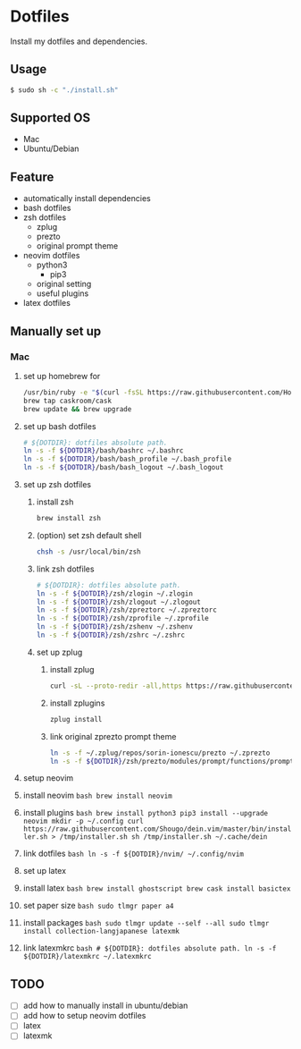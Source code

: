 # Dotfiles
Install my dotfiles and dependencies.

## Usage
```bash
$ sudo sh -c "./install.sh"
```

## Supported OS
* Mac
* Ubuntu/Debian

## Feature
* automatically install dependencies
* bash dotfiles
* zsh dotfiles
  - zplug
  - prezto
  - original prompt theme
* neovim dotfiles
  - python3
    - pip3
  - original setting
  - useful plugins
* latex dotfiles

## Manually set up
### Mac
1. set up homebrew for
    ```bash
    /usr/bin/ruby -e "$(curl -fsSL https://raw.githubusercontent.com/Homebrew/install/master/install)"
    brew tap caskroom/cask
    brew update && brew upgrade
    ```

2. set up bash dotfiles
    ```bash
    # ${DOTDIR}: dotfiles absolute path.
    ln -s -f ${DOTDIR}/bash/bashrc ~/.bashrc
    ln -s -f ${DOTDIR}/bash/bash_profile ~/.bash_profile
    ln -s -f ${DOTDIR}/bash/bash_logout ~/.bash_logout
    ```

3. set up zsh dotfiles
    1. install zsh

        ```bash
        brew install zsh
        ```

    2. (option) set zsh default shell
        ```bash
        chsh -s /usr/local/bin/zsh
        ```

    3. link zsh dotfiles
        ```bash
        # ${DOTDIR}: dotfiles absolute path.
        ln -s -f ${DOTDIR}/zsh/zlogin ~/.zlogin
        ln -s -f ${DOTDIR}/zsh/zlogout ~/.zlogout
        ln -s -f ${DOTDIR}/zsh/zpreztorc ~/.zpreztorc
        ln -s -f ${DOTDIR}/zsh/zprofile ~/.zprofile
        ln -s -f ${DOTDIR}/zsh/zshenv ~/.zshenv
        ln -s -f ${DOTDIR}/zsh/zshrc ~/.zshrc
        ```

    4. set up zplug
        1. install zplug

            ```bash
            curl -sL --proto-redir -all,https https://raw.githubusercontent.com/zplug/installer/master/installer.zsh| zsh
            ```

        2. install zplugins
            ```bash
            zplug install
            ```

        3. link original zprezto prompt theme
            ```bash
            ln -s -f ~/.zplug/repos/sorin-ionescu/prezto ~/.zprezto
            ln -s -f ${DOTDIR}/zsh/prezto/modules/prompt/functions/prompt_paradigm_setup ~/.zprezto/modules/prompt/functions/prompt_paradigm_setup
            ```

4. setup neovim
  1. install neovim
    ```bash
    brew install neovim
    ```
  2. install plugins
    ```bash
    brew install python3
    pip3 install --upgrade neovim
    mkdir -p ~/.config
    curl https://raw.githubusercontent.com/Shougo/dein.vim/master/bin/installer.sh > /tmp/installer.sh
    sh /tmp/installer.sh ~/.cache/dein
    ```
  3. link dotfiles
    ```bash
    ln -s -f ${DOTDIR}/nvim/ ~/.config/nvim
    ```

5. set up latex
  1. install latex
    ```bash
    brew install ghostscript
    brew cask install basictex
    ```
  2. set paper size
    ```bash
    sudo tlmgr paper a4
    ```
  3. install packages
    ```bash
    sudo tlmgr update --self --all
    sudo tlmgr install collection-langjapanese latexmk
    ```
  4. link latexmkrc
    ```bash
    # ${DOTDIR}: dotfiles absolute path.
    ln -s -f ${DOTDIR}/latexmkrc ~/.latexmkrc
    ```

## TODO
* [ ] add how to manually install in ubuntu/debian
* [ ] add how to setup neovim dotfiles
* [ ] latex
* [ ] latexmk
